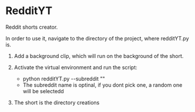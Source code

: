 # RedditYT
Reddit shorts creator.

In order to use it, navigate to the directory of the project, where redditYT.py is.

1. Add a background clip, which will run on the background of the short.
2. Activate the virtual environment and run the script:

	- python redditYT.py --subreddit "<subreddit name>"
	- The subreddit name is optinal, if you dont pick one, a random one will be selectedd  
	
3. The short is the directory creations
